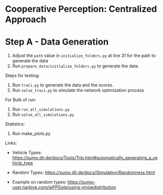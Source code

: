 # Cooperative Perception: Centralized Approach
# Step A - Data Generation
1. Adjust the `path` value in `initialize_folders.py` at line 31 for the path to generate the data
2. Run `prepare_data/initialize_folders.py` to generate the data

Steps for testing:
1. Run `traCi.py` to generate the data and the scores. 
2. Run `solve_traci.py` to simulate the network optimization process

For Bulk of run: 
1. Run `run_all_simulations.py`
2. Run `solve_all_simulations.py`

Statistics:
1. Run make_plots.py 

Links:
- Vehicle Types:
https://sumo.dlr.de/docs/Tools/Trip.html#automatically_generating_a_vehicle_type

- Random Types:
https://sumo.dlr.de/docs/Simulation/Randomness.html

- Example on random types:
https://sumo-user.narkive.com/qiPPGoIq/using-vtypedistribution
